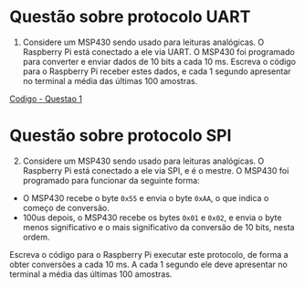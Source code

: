 # Questão sobre protocolo UART

1. Considere um MSP430 sendo usado para leituras analógicas. O Raspberry Pi está conectado a ele via UART. O MSP430 foi programado para converter e enviar dados de 10 bits a cada 10 ms. Escreva o código para o Raspberry Pi receber estes dados, e cada 1 segundo apresentar no terminal a média das últimas 100 amostras.

[Codigo - Questao 1](/1_Respostas/13_UART/Ex1.c)

# Questão sobre protocolo SPI

2. Considere um MSP430 sendo usado para leituras analógicas. O Raspberry Pi está conectado a ele via SPI, e é o mestre. O MSP430 foi programado para funcionar da seguinte forma:

- O MSP430 recebe o byte `0x55` e envia o byte `0xAA`, o que indica o começo de conversão. 
- 100us depois, o MSP430 recebe os bytes `0x01` e `0x02`, e envia o byte menos significativo e o mais significativo da conversão de 10 bits, nesta ordem.
 
Escreva o código para o Raspberry Pi executar este protocolo, de forma a obter conversões a cada 10 ms. A cada 1 segundo ele deve apresentar no terminal a média das últimas 100 amostras.
